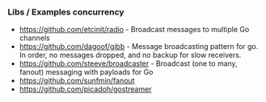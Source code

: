 ### Libs / Examples concurrency

  - https://github.com/etcinit/radio - Broadcast messages to multiple Go channels
  - https://github.com/dagoof/gibb - Message broadcasting pattern for go. In order, no messages dropped, and no backup for slow receivers.
  - https://github.com/steeve/broadcaster - Broadcast (one to many, fanout) messaging with payloads for Go
  - https://github.com/sunfmin/fanout
  - https://github.com/picadoh/gostreamer
